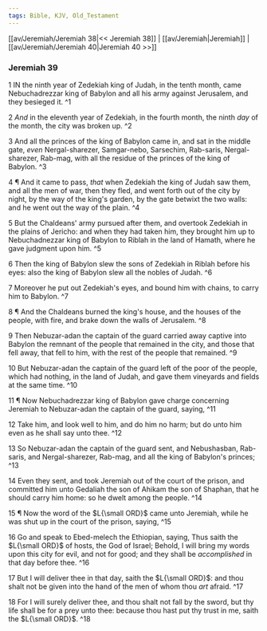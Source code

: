 ```yaml
---
tags: Bible, KJV, Old_Testament
---
```


[[av/Jeremiah/Jeremiah 38|<< Jeremiah 38]] | [[av/Jeremiah|Jeremiah]] | [[av/Jeremiah/Jeremiah 40|Jeremiah 40 >>]]

### Jeremiah 39

1 IN the ninth year of Zedekiah king of Judah, in the tenth month, came Nebuchadrezzar king of Babylon and all his army against Jerusalem, and they besieged it. ^1

2 _And_ in the eleventh year of Zedekiah, in the fourth month, the ninth _day_ of the month, the city was broken up. ^2

3 And all the princes of the king of Babylon came in, and sat in the middle gate, _even_ Nergal-sharezer, Samgar-nebo, Sarsechim, Rab-saris, Nergal-sharezer, Rab-mag, with all the residue of the princes of the king of Babylon. ^3

4 ¶ And it came to pass, _that_ when Zedekiah the king of Judah saw them, and all the men of war, then they fled, and went forth out of the city by night, by the way of the king's garden, by the gate betwixt the two walls: and he went out the way of the plain. ^4

5 But the Chaldeans' army pursued after them, and overtook Zedekiah in the plains of Jericho: and when they had taken him, they brought him up to Nebuchadnezzar king of Babylon to Riblah in the land of Hamath, where he gave judgment upon him. ^5

6 Then the king of Babylon slew the sons of Zedekiah in Riblah before his eyes: also the king of Babylon slew all the nobles of Judah. ^6

7 Moreover he put out Zedekiah's eyes, and bound him with chains, to carry him to Babylon. ^7

8 ¶ And the Chaldeans burned the king's house, and the houses of the people, with fire, and brake down the walls of Jerusalem. ^8

9 Then Nebuzar-adan the captain of the guard carried away captive into Babylon the remnant of the people that remained in the city, and those that fell away, that fell to him, with the rest of the people that remained. ^9

10 But Nebuzar-adan the captain of the guard left of the poor of the people, which had nothing, in the land of Judah, and gave them vineyards and fields at the same time. ^10

11 ¶ Now Nebuchadrezzar king of Babylon gave charge concerning Jeremiah to Nebuzar-adan the captain of the guard, saying, ^11

12 Take him, and look well to him, and do him no harm; but do unto him even as he shall say unto thee. ^12

13 So Nebuzar-adan the captain of the guard sent, and Nebushasban, Rab-saris, and Nergal-sharezer, Rab-mag, and all the king of Babylon's princes; ^13

14 Even they sent, and took Jeremiah out of the court of the prison, and committed him unto Gedaliah the son of Ahikam the son of Shaphan, that he should carry him home: so he dwelt among the people. ^14

15 ¶ Now the word of the $L{\small ORD}$ came unto Jeremiah, while he was shut up in the court of the prison, saying, ^15

16 Go and speak to Ebed-melech the Ethiopian, saying, Thus saith the $L{\small ORD}$ of hosts, the God of Israel; Behold, I will bring my words upon this city for evil, and not for good; and they shall be _accomplished_ in that day before thee. ^16

17 But I will deliver thee in that day, saith the $L{\small ORD}$: and thou shalt not be given into the hand of the men of whom thou _art_ afraid. ^17

18 For I will surely deliver thee, and thou shalt not fall by the sword, but thy life shall be for a prey unto thee: because thou hast put thy trust in me, saith the $L{\small ORD}$. ^18
